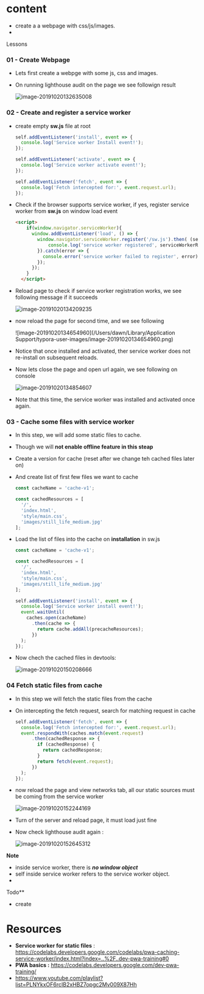 # content
- create a a webpage with css/js/images.
-



Lessons

### 01 - Create Webpage

- Lets first create a webpge with some js, css and images.

- On running lighthouse audit on the page we see followign result

  ![image-20191020132635008](/Users/dawn/Documents/projects/service-workers/docs:images/01-create-project-audit.png)

### 02 - Create and register a service worker

- create empty **sw.js** file at root

  ```javascript
  self.addEventListener('install', event => {
    console.log('Service worker Install event!');
  });
  
  self.addEventListener('activate', event => {
    console.log('Service worker activate event!');
  });
  
  self.addEventListener('fetch', event => {
    console.log('Fetch intercepted for:', event.request.url);
  });
  ```

- Check if the browser supports service worker, if yes, register service worker from **sw.js** on window load event

  ```html
  <script>
      if(window.navigator.serviceWorker){
        window.addEventListener('load', () => {
          window.navigator.serviceWorker.register('/sw.js').then( (serviceWorkerRegistration) => {
              console.log('service worker registered', serviceWorkerRegistration);
          }).catch(error => {
            console.error('service worker failed to register', error)
          });
        });
      }
    </script>
  ```



- Reload page to check if service worker registration works, we see following message if it succeeds 

  ![image-20191020134209235](/Users/dawn/Documents/projects/service-workers/docs:images/02-sw-register-success.png)



- now reload the page for second time, and we see following 

  ![image-20191020134654960](/Users/dawn/Library/Application Support/typora-user-images/image-20191020134654960.png)

  

- Notice that once installed and activated, ther service worker does not re-install on subsequent reloads.

- Now lets close the page and open url again, we see following on console 

  ![image-20191020134854607](/Users/dawn/Documents/projects/service-workers/docs:images/02-sw-register-open-close-again.png)

- Note that this time, the service worker was installed and activated once again.



### 03 - Cache some files with service worker

- In this step, we will add some static files to cache.

- Though we will **not enable offline feature in this steap**

- Create a version for cache (reset after we change teh cached files later on)

- And create list of first few files we want to cache

  ```javascript
  const cacheName = 'cache-v1';
  
  const cachedResources = [
    '/',
    'index.html',
    'style/main.css',
    'images/still_life_medium.jpg'
  ];
  ```

  

- Load the list of files into the cache on **installation** in sw.js

  ```javascript
  const cacheName = 'cache-v1';
  
  const cachedResources = [
    '/',
    'index.html',
    'style/main.css',
    'images/still_life_medium.jpg'
  ];
  
  self.addEventListener('install', event => {
    console.log('Service worker install event!');
    event.waitUntil(
      caches.open(cacheName)
        .then(cache => {
          return cache.addAll(precacheResources);
        })
    );
  });
  ```

  

- Now chech the cached files in devtools: 

  ![image-20191020150208666](/Users/dawn/Documents/projects/service-workers/docs/images/02-add-static-cache.png)



### 04 Fetch static files from cache

- In this step we will fetch the static files from the cache 

- On intercepting the fetch request, search for matching request in cache 

  ```javascript
  self.addEventListener('fetch', event => {
    console.log('Fetch intercepted for:', event.request.url);
    event.respondWith(caches.match(event.request)
        .then(cachedResponse => {
          if (cachedResponse) {
            return cachedResponse;
          }
          return fetch(event.request);
        })
    );
  });
  ```

- now reload the page and view networks tab, all our static sources must be coming from the service worker

  ![image-20191020152244169](/Users/dawn/Documents/projects/service-workers/docs/images/04-fetch-from-cache.png)

- Turn of the server and reload page, it must load just fine 

- Now check lighthouse audit again :

  ![image-20191020152645312](/Users/dawn/Documents/projects/service-workers/docs/images/04-fetch-from-cache-audit.png)

**Note**

- inside service worker, there is ***no window object***
- self inside service worker refers to the service worker object.
- 


Todo**

- create



# Resources

- **Service worker for static files** : https://codelabs.developers.google.com/codelabs/pwa-caching-service-worker/index.html?index=..%2F..dev-pwa-training#0
- **PWA basics :** https://codelabs.developers.google.com/dev-pwa-training/
- https://www.youtube.com/playlist?list=PLNYkxOF6rcIB2xHBZ7opgc2Mv009X87Hh

